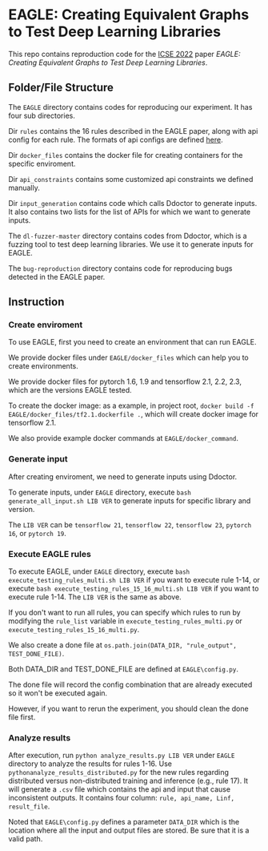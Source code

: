# EAGLE: Creating Equivalent Graphs to Test Deep Learning Libraries

This repo contains reproduction code for the [ICSE 2022](https://conf.researchr.org/track/icse-2022/icse-2022-papers?#program) paper *EAGLE: Creating Equivalent Graphs to Test Deep Learning Libraries*. 

## Folder/File Structure


The `EAGLE` directory contains codes for reproducing our experiment. It has four sub directories. 

Dir `rules` contains the 16 rules described in the EAGLE paper, along with api config for each rule. The formats of api configs are defined [here](EAGLE/rules/README.md).


Dir `docker_files` contains the docker file for creating containers for the specific enviroment. 

Dir `api_constraints` contains some customized api constraints we defined manually. 

Dir `input_generation` contains code which calls Ddoctor to generate inputs. It also contains two lists for the list of APIs for which we want to generate inputs. 

The `dl-fuzzer-master` directory contains codes from Ddoctor, which is a fuzzing tool to test deep learning libraries. We use it to generate inputs for EAGLE.

The `bug-reproduction` directory contains code for reproducing bugs detected in the EAGLE paper.


## Instruction

### Create enviroment
To use EAGLE, first you need to create an environment that can run EAGLE. 

We provide docker files under `EAGLE/docker_files` which can help you to create environments. 

We provide docker files for pytorch 1.6, 1.9 and tensorflow 2.1, 2.2, 2.3, which are the versions EAGLE tested.

To create the docker image: as a example, in project root, `docker build -f EAGLE/docker_files/tf2.1.dockerfile .`, which will create docker image for tensorflow 2.1.

We also provide example docker commands at `EAGLE/docker_command`.

### Generate input
After creating enviroment, we need to generate inputs using Ddoctor.

To generate inputs, under `EAGLE` directory, execute `bash generate_all_input.sh LIB VER` to generate inputs for specific library and version. 

The `LIB VER` can be `tensorflow 21`, `tensorflow 22`, `tensorflow 23`, `pytorch 16`, or `pytorch 19`.

### Execute EAGLE rules
To execute EAGLE, under `EAGLE` directory, execute `bash execute_testing_rules_multi.sh LIB VER` if you want to execute rule 1-14, or execute `bash execute_testing_rules_15_16_multi.sh LIB VER` if you want to execute rule 1-14. The `LIB VER` is the same as above.

If you don't want to run all rules, you can specify which rules to run by modifying the `rule_list` variable in `execute_testing_rules_multi.py` or `execute_testing_rules_15_16_multi.py`.

We also create a done file at `os.path.join(DATA_DIR, "rule_output", TEST_DONE_FILE)`. 

Both DATA_DIR and TEST_DONE_FILE are defined at `EAGLE\config.py`. 

The done file will record the config combination that are already executed so it won't be executed again. 

However, if you want to rerun the experiment, you should clean the done file first.

### Analyze results
After execution, run `python analyze_results.py LIB VER` under `EAGLE` directory to analyze the results for rules 1-16. Use `pythonanalyze_results_distributed.py` for the new rules regarding distributed versus non-distributed training and inference (e.g., rule 17). It will generate a `.csv` file which contains the api and input that cause inconsistent outputs. It contains four column: `rule, api_name, Linf, result_file`.

Noted that `EAGLE\config.py` defines a parameter `DATA_DIR` which is the location where all the input and output files are stored. Be sure that it is a valid path.
